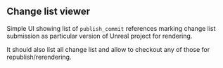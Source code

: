 Change list viewer
------------------

Simple UI showing list of `publish_commit` references marking change list submission as particular
version of Unreal project for rendering.

It should also list all change list and allow to checkout any of those for republish/rerendering.